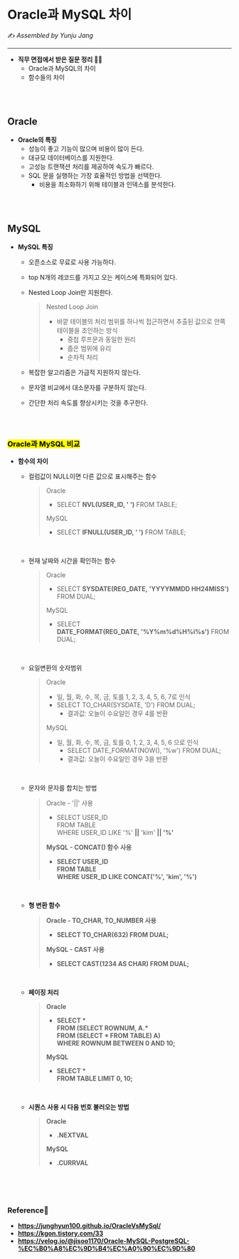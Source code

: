 # Oracle과 MySQL 차이

:writing_hand: *Assembled by Yunju Jang*



<hr>


- <b>직무 면접에서 받은 질문 정리 🙋‍♀️</b>
  - Oracle과 MySQL의 차이
  - 함수들의 차이

<br/>

<br/>

## Oracle

- <b>Oracle의 특징</b>
  - 성능이 좋고 기능이 많으며 비용이 많이 든다.
  - 대규모 데이터베이스를 지원한다.
  - 고성능 트랜잭션 처리를 제공하여 속도가 빠르다.
  - SQL 문을 실행하는 가장 효율적인 방법을 선택한다.
    - 비용을 최소화하기 위해 테이블과 인덱스를 분석한다.

<br/>

<br/>

## MySQL

- <b>MySQL 특징</b>

  - 오픈소스로 무료로 사용 가능하다.

  - top N개의 레코드를 가지고 오는 케이스에 특화되어 있다.

  - Nested Loop Join만 지원한다.

    > Nested Loop Join
    >
    > - 바깥 테이블의 처리 범위를 하나씩 접근하면서 추출된 값으로 안쪽 테이블을 조인하는 방식
    >   - 중첩 루프문과 동일한 원리
    >   - 좁은 범위에 유리
    >   - 순차적 처리

  - 복잡한 알고리즘은 가급적 지원하지 않는다.

  - 문자열 비교에서 대소문자를 구분하지 않는다.

  - 간단한 처리 속도를 향상시키는 것을 추구한다.

  

<br/>

<br/>

### <mark>Oracle과 MySQL 비교</mark>

- <b>함수의 차이</b>

  - 컬럼값이 NULL이면 다른 값으로 표시해주는 함수

    > Oracle
    >
    > - SELECT <b>NVL(USER_ID, ' ')</b> FROM TABLE;
    >
    > MySQL
    >
    > - SELECT <b>IFNULL(USER_ID, ' ')</b> FROM TABLE;

    <br/>

  - 현재 날짜와 시간을 확인하는 함수

    >Oracle
    >
    >- SELECT <b>SYSDATE(REG_DATE, 'YYYYMMDD HH24MISS')</b> FROM DUAL;
    >
    >MySQL
    >
    >- SELECT <b>DATE_FORMAT(REG_DATE, '%Y%m%d%H%i%s')</b> FROM DUAL;

    <br/>

  - 요일변환의 숫자범위

    > Oracle
    >
    > - 일, 월, 화, 수, 목, 금, 토를 1, 2, 3, 4, 5, 6, 7로 인식
    > - SELECT TO_CHAR(SYSDATE, 'D') FROM DUAL;
    >   - 결과값: 오늘이 수요일인 경우 4를 반환
    >
    > MySQL
    >
    > - 일, 월, 화, 수, 목, 금, 토를 0, 1, 2, 3, 4, 5, 6 으로 인식
    >   - SELECT DATE_FORMAT(NOW(), '%w') FROM DUAL;
    >   - 결과값: 오늘이 수요일인 경우 3을 반환

    <br/>

  - 문자와 문자를 합치는 방법

    > Oracle - '||' 사용
    >
    > - SELECT USER_ID <br/>FROM TABLE<br/>WHERE USER_ID LIKE '%' <b>||</b> 'kim' <b>||<b/> '%'
    >
    > MySQL  - CONCAT() 함수 사용
    >
    > - SELECT USER_ID<br/>FROM TABLE<br/>WHERE USER_ID LIKE <b>CONCAT('%', 'kim', '%')</b>

    <br/>

  - 형 변환 함수

    > Oracle - TO_CHAR, TO_NUMBER 사용
    >
    > - SELECT <b>TO_CHAR(632)</b> FROM DUAL;
    >
    > MySQL - CAST 사용
    >
    > - SELECT <b>CAST(1234 AS CHAR)</b> FROM DUAL;

    <br/>

  - 페이징 처리

    > Oracle
    >
    > - SELECT * <br/>FROM (SELECT <b>ROWNUM</b>, A.* <br/>			FROM (SELECT * FROM TABLE) A)<br/> WHERE <B>ROWNUM BETWEEN 0 AND 10</b>;
    >
    > MySQL
    >
    > - SELECT * <br/>FROM TABLE <b>LIMIT 0, 10</b>;

    <br/>

  - 시퀀스 사용 시 다음 번호 불러오는 방법

    > Oracle
    >
    > - <b>.NEXTVAL</b>
    >
    > MySQL
    >
    > - <b>.CURRVAL</b>

<br/>

<br/>

<br/>

### Reference📖

- https://junghyun100.github.io/OracleVsMySql/
- https://kgon.tistory.com/33
- https://velog.io/@jisoo1170/Oracle-MySQL-PostgreSQL-%EC%B0%A8%EC%9D%B4%EC%A0%90%EC%9D%80
